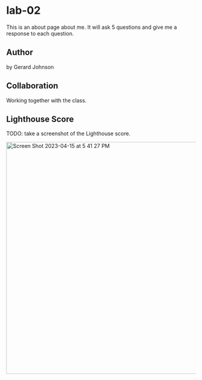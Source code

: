 # lab-02

This is an about page about me. It will ask 5 questions and give me a response to each question. 

## Author

by Gerard Johnson

## Collaboration

Working together with the class.

## Lighthouse Score

TODO: take a screenshot of the Lighthouse score. 

 
<img width="617" alt="Screen Shot 2023-04-15 at 5 41 27 PM" src="https://user-images.githubusercontent.com/128838992/232256450-6e71afcc-494e-4489-b6b6-2976b6d19c29.png">

